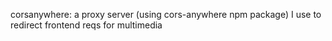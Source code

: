 corsanywhere: a proxy server (using cors-anywhere npm package) I use to redirect frontend reqs for multimedia
<br/>
